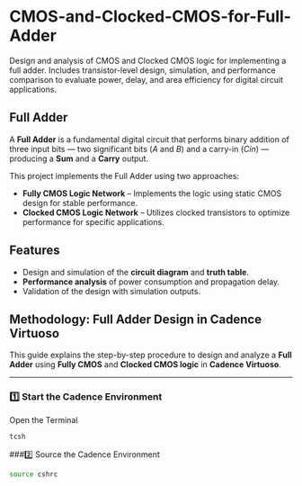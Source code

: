 # CMOS-and-Clocked-CMOS-for-Full-Adder
Design and analysis of CMOS and Clocked CMOS logic for implementing a full adder. Includes transistor-level design, simulation, and performance comparison to evaluate power, delay, and area efficiency for digital circuit applications.

## Full Adder
A **Full Adder** is a fundamental digital circuit that performs binary addition of three input bits — two significant bits (*A* and *B*) and a carry-in (*Cin*) — producing a **Sum** and a **Carry** output.

This project implements the Full Adder using two approaches:

- **Fully CMOS Logic Network** – Implements the logic using static CMOS design for stable performance.  
- **Clocked CMOS Logic Network** – Utilizes clocked transistors to optimize performance for specific applications.  

## Features
- Design and simulation of the **circuit diagram** and **truth table**.  
- **Performance analysis** of power consumption and propagation delay.  
- Validation of the design with simulation outputs. 

## Methodology: Full Adder Design in Cadence Virtuoso

This guide explains the step-by-step procedure to design and analyze a **Full Adder** using **Fully CMOS** and **Clocked CMOS logic** in **Cadence Virtuoso**.

---

### 1️⃣ Start the Cadence Environment
Open the Terminal
```bash
tcsh
```
###2️⃣ Source the Cadence Environment
```bash
source cshrc
```
